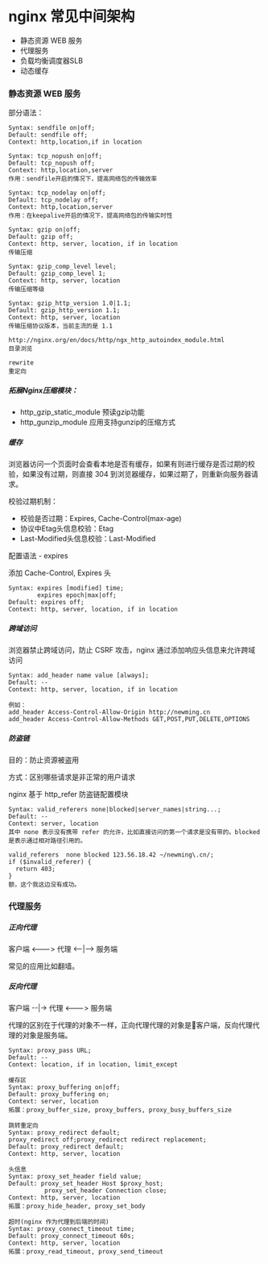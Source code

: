 # nginx 常见中间架构

- 静态资源 WEB 服务
- 代理服务
- 负载均衡调度器SLB
- 动态缓存

### 静态资源 WEB 服务

部分语法：

```
Syntax: sendfile on|off;
Default: sendfile off;
Context: http,location,if in location

Syntax: tcp_nopush on|off;
Default: tcp_nopush off;
Context: http,location,server
作用：sendfile开启的情况下，提高网络包的传输效率

Syntax: tcp_nodelay on|off;
Default: tcp_nodelay off;
Context: http,location,server
作用：在keepalive开启的情况下，提高网络包的传输实时性

Syntax: gzip on|off;
Default: gzip off;
Context: http, server, location, if in location
传输压缩

Syntax: gzip_comp_level level;
Default: gzip_comp_level 1;
Context: http, server, location
传输压缩等级

Syntax: gzip_http_version 1.0|1.1;
Default: gzip_http_version 1.1;
Context: http, server, location
传输压缩协议版本，当前主流的是 1.1

http://nginx.org/en/docs/http/ngx_http_autoindex_module.html
目录浏览

rewrite
重定向
```

##### 拓展Nginx压缩模块：

- http_gzip_static_module 预读gzip功能
- http_gunzip_module 应用支持gunzip的压缩方式


##### 缓存

浏览器访问一个页面时会查看本地是否有缓存，如果有则进行缓存是否过期的校验，如果没有过期，则直接 304 到浏览器缓存，如果过期了，则重新向服务器请求。

校验过期机制：

- 校验是否过期：Expires, Cache-Control(max-age)
- 协议中Etag头信息校验：Etag
- Last-Modified头信息校验：Last-Modified

配置语法 - expires

添加 Cache-Control, Expires 头

```
Syntax: expires [modified] time;
        expires epoch|max|off;
Default: expires off;
Context: http, server, location, if in location
```

##### 跨域访问

浏览器禁止跨域访问，防止 CSRF 攻击，nginx 通过添加响应头信息来允许跨域访问

```
Syntax: add_header name value [always];
Default: --
Context: http, server, location, if in location

例如：
add_header Access-Control-Allow-Origin http://newming.cn
add_header Access-Control-Allow-Methods GET,POST,PUT,DELETE,OPTIONS
```

##### 防盗链

目的：防止资源被盗用

方式：区别哪些请求是非正常的用户请求

nginx 基于 http_refer 防盗链配置模块

```
Syntax: valid_referers none|blocked|server_names|string...;
Default: --
Context: server, location
其中 none 表示没有携带 refer 的允许，比如直接访问的第一个请求是没有带的。blocked 是表示通过相对路径引用的。

valid_referers  none blocked 123.56.18.42 ~/newming\.cn/;
if ($invalid_referer) {
  return 403;
}
额，这个我这边没有成功。
```

### 代理服务

##### 正向代理

客户端 <---> 代理 <--|--> 服务端

常见的应用比如翻墙。

##### 反向代理

客户端 --|-> 代理 <---> 服务端

代理的区别在于代理的对象不一样，正向代理代理的对象是客户端，反向代理代理的对象是服务端。

```
Syntax: proxy_pass URL;
Default: --
Context: location, if in location, limit_except

缓存区
Syntax: proxy_buffering on|off;
Default: proxy_buffering on;
Context: server, location
拓展：proxy_buffer_size, proxy_buffers, proxy_busy_buffers_size

跳转重定向
Syntax: proxy_redirect default;
proxy_redirect off;proxy_redirect redirect replacement;
Default: proxy_redirect default;
Context: http, server, location

头信息
Syntax: proxy_set_header field value;
Default: proxy_set_header Host $proxy_host;
          proxy_set_header Connection close;
Context: http, server, location
拓展：proxy_hide_header, proxy_set_body

超时(nginx 作为代理到后端的时间)
Syntax: proxy_connect_timeout time;
Default: proxy_connect_timeout 60s;
Context: http, server, location
拓展：proxy_read_timeout, proxy_send_timeout
```